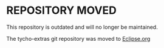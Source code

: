 REPOSITORY MOVED
================

This repository is outdated and will no longer be maintained.

The tycho-extras git repository was moved to 
[Eclipse.org](http://git.eclipse.org/c/tycho/org.eclipse.tycho.extras.git/)
